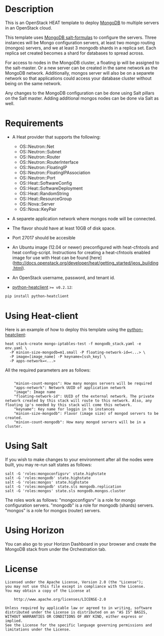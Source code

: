 Description
===========

This is an OpenStack HEAT template to deploy [MongoDB](http://www.mongodb.org/) 
to multiple servers in an OpenStack cloud. 

This template uses [MongoDB salt-formulas](https://github.com/rcbops/mongodb-formula) 
to configure the servers. Three instances will be Mongo configuration servers, 
at least two mongo routing (mongos) servers, and we at least 3 mongodb shards in a replica set.
Each replica set created becomes a shard for databases to spread across.

For access to nodes in the MongoDB cluster, a floating ip will be assigned to the 
salt-master. Or a new server can be created in the same network as the MongoDB network.
Additionally, mongos server will also be on a separete network so that applications could 
access your database cluster without being on the same network.

Any changes to the MongoDB configuration can be done using Salt pillars on the Salt 
master. Adding additional mongos nodes can be done via Salt as well.

Requirements
============
* A Heat provider that supports the following:
  * OS::Neutron::Net
  * OS::Neutron::Subnet
  * OS::Neutron::Router
  * OS::Neutron::RouterInterface
  * OS::Neutron::FloatingIP
  * OS::Neutron::FloatingIPAssociation
  * OS::Neutron::Port
  * OS::Heat::SoftwareConfig
  * OS::Heat::SoftwareDeployment
  * OS::Heat::RandomString
  * OS::Heat::ResourceGroup
  * OS::Nova::Server
  * OS::Nova::KeyPair

* A separete application network where mongos node will be connected.
* The flavor should have at least 10GB of disk space.
* Port 27017 should be accesible 
* An Ubuntu image (12.04 or newer) preconfigured with heat-cfntools and heat confog-script. 
Instructions for creating a heat-cfntools enabled image for use with Heat can be 
found [here] (http://docs.openstack.org/developer/heat/getting_started/jeos_building.html).

* An OpenStack username, password, and tenant id.
* [python-heatclient](https://github.com/openstack/python-heatclient)
`>= v0.2.12`:

```bash
pip install python-heatclient
```
Using Heat-client 
=============
Here is an example of how to deploy this template using the
[python-heatclient](https://github.com/openstack/python-heatclient):

```
heat stack-create mongo-iptables-test -f mongodb_stack.yaml -e env.yaml \
  -P minion-size-mongodb=m1.small -P floating-network-id=<...> \
  -P image=[image_name] -P keyname=[ssh_key] \
  -P apps-network=<...>
```
All the required parameters are as follows:
```

    "minion-count-mongos": How many mongos servers will be required
    "apps-network": Network UUID of application network
    "image": Image name
    "floating-network-id": UUID of the external network. The private network created by this stack will route to this network. Also, any floating ip's needed by this stack will come this network.
    "keyname": Key name for loggin in to instances
    "minion-size-mongodb": Flavor (image size) of mongod servers to be created.
    "minion-count-mongodb": How many mongod servers will be in a cluster.

```

Using Salt
=============
If you wish to make changes to your environment after all the nodes were built, 
you may re-run salt states as follows:

```
salt -G 'roles:mongoconfigsrv' state.highstate
salt -G 'roles:mongodb' state.highstate
salt -G 'roles:mongos' state.highstate
salt -G 'roles:mongodb' state.sls mongodb.replication
salt -G 'roles:mongos' state.sls mongodb.mongos.cluster
```
The roles work as follows: 
"mongoconfigsrv" is a role for mongo configuration servers.
"mongodb" is a role for mongodb (shards) servers.
"mongos" is a role for mongos (router) servers.

Using Horizon
=============
You can also go to your Horizon Dashboard in your browser and create 
the MongoDB stack from under the Orchestration tab.

License
=======
```
Licensed under the Apache License, Version 2.0 (the "License");
you may not use this file except in compliance with the License.
You may obtain a copy of the License at

    http://www.apache.org/licenses/LICENSE-2.0

Unless required by applicable law or agreed to in writing, software
distributed under the License is distributed on an "AS IS" BASIS,
WITHOUT WARRANTIES OR CONDITIONS OF ANY KIND, either express or implied.
See the License for the specific language governing permissions and
limitations under the License.
```
